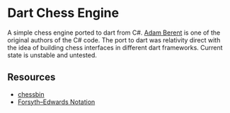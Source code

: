 Dart Chess Engine
=================

A simple chess engine ported to dart from C#. [Adam Berent](http://www.chessbin.com/) is one of the original authors of the C# code. The port to dart was relativity direct with the idea of building chess interfaces in different dart frameworks. Current state is unstable and untested. 

Resources
---------
* [chessbin](http://www.chessbin.com/)
* [Forsyth–Edwards Notation](http://www.chessgames.com/fenhelp.html)
